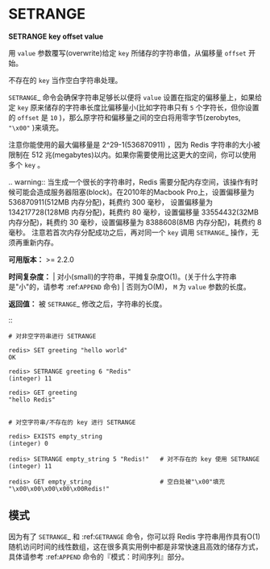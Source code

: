 # SETRANGE


**SETRANGE key offset value**

用 ``value`` 参数覆写(overwrite)给定 ``key`` 所储存的字符串值，从偏移量 ``offset`` 开始。

不存在的 ``key`` 当作空白字符串处理。

`SETRANGE`_ 命令会确保字符串足够长以便将 ``value`` 设置在指定的偏移量上，如果给定 ``key`` 原来储存的字符串长度比偏移量小(比如字符串只有 ``5`` 个字符长，但你设置的 ``offset`` 是 ``10`` )，那么原字符和偏移量之间的空白将用零字节(zerobytes, ``"\x00"`` )来填充。

注意你能使用的最大偏移量是 2^29-1(536870911) ，因为 Redis 字符串的大小被限制在 512 兆(megabytes)以内。如果你需要使用比这更大的空间，你可以使用多个 ``key`` 。

.. warning:: 
    当生成一个很长的字符串时，Redis 需要分配内存空间，该操作有时候可能会造成服务器阻塞(block)。在2010年的Macbook Pro上，设置偏移量为 536870911(512MB 内存分配)，耗费约 300 毫秒，
    设置偏移量为 134217728(128MB 内存分配)，耗费约 80 毫秒，设置偏移量 33554432(32MB 内存分配)，耗费约 30 毫秒，设置偏移量为 8388608(8MB 内存分配)，耗费约 8 毫秒。
    注意若首次内存分配成功之后，再对同一个 ``key`` 调用 `SETRANGE`_ 操作，无须再重新内存。

**可用版本：**
    >= 2.2.0

**时间复杂度：**
    | 对小(small)的字符串，平摊复杂度O(1)。(关于什么字符串是"小"的，请参考 :ref:`APPEND` 命令)
    | 否则为O(M)， ``M`` 为 ``value`` 参数的长度。

**返回值：**
    被 `SETRANGE`_ 修改之后，字符串的长度。

::

    # 对非空字符串进行 SETRANGE

    redis> SET greeting "hello world" 
    OK

    redis> SETRANGE greeting 6 "Redis"
    (integer) 11

    redis> GET greeting
    "hello Redis"


    # 对空字符串/不存在的 key 进行 SETRANGE

    redis> EXISTS empty_string
    (integer) 0

    redis> SETRANGE empty_string 5 "Redis!"   # 对不存在的 key 使用 SETRANGE
    (integer) 11

    redis> GET empty_string                   # 空白处被"\x00"填充
    "\x00\x00\x00\x00\x00Redis!"

模式
-------

因为有了 `SETRANGE`_ 和 :ref:`GETRANGE` 命令，你可以将 Redis 字符串用作具有O(1)随机访问时间的线性数组，这在很多真实用例中都是非常快速且高效的储存方式，具体请参考 :ref:`APPEND` 命令的『模式：时间序列』部分。
